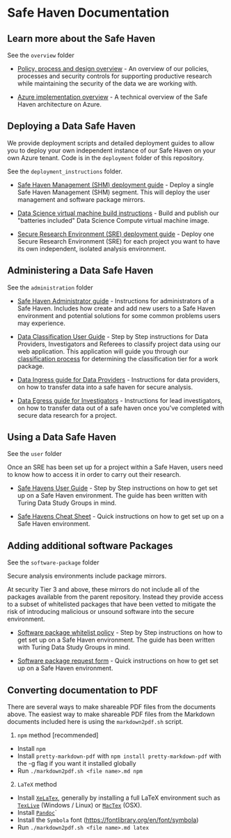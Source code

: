 # Safe Haven Documentation

## Learn more about the Safe Haven

See the `overview` folder

  - [Policy, process and design overview](overview/provider-overview.md) - An overview of our policies, processes and security controls for supporting productive research while maintaining the security of the data we are working with.

  - [Azure implementation overview](provider-azure-implementation-details.md) - A technical overview of the Safe Haven architecture on Azure.


## Deploying a Data Safe Haven

We provide deployment scripts and detailed deployment guides to allow you to deploy your own independent instance of our Safe Haven on your own Azure tenant. Code is in the `deployment` folder of this repository.

See the `deployment_instructions` folder.

  - [Safe Haven Management (SHM) deployment guide](deploy_shm_instructions.md) - Deploy a single Safe Haven Management (SHM) segment. This will deploy the user management and software package mirrors.

  - [Data Science virtual machine build instructions](build_dsvm_image_instructions.md) - Build and publish our "batteries included" Data Science Compute virtual machine image.

  - [Secure Research Environment (SRE) deployment guide](deploy_sre_instructions.md) - Deploy one Secure Research Environment (SRE) for each project you want to have its own independent, isolated analysis environment.


## Administering a Data Safe Haven

See the `administration` folder

  - [Safe Haven Administrator guide](safe_haven_administrator_guide.md) - Instructions for administrators of a Safe Haven. Includes how create and add new users to a Safe Haven environment and potential solutions for some common problems users may experience.

  - [Data Classification User Guide](safe_haven_data_classification_guide.md) - Step by Step instructions for Data Providers, Investigators and Referees to classify project data using our web application. This application will guide you through our [classification process](tiersflowchart.pdf) for determining the classification tier for a work package.

  - [Data Ingress guide for Data Providers](provider-data-ingress.md) - Instructions for data providers, on how to transfer data into a safe haven for secure analysis.

  - [Data Egress guide for Investigators](investigator-data-egress.md) - Instructions for lead investigators, on how to transfer data out of a safe haven once you've completed with secure data research for a project.


## Using a Data Safe Haven

See the `user` folder

Once an SRE has been set up for a project within a Safe Haven, users need to know how to access it in order to carry out their research.

  - [Safe Havens User Guide](safe_haven_user_guide.md) - Step by Step instructions on how to get set up on a Safe Haven environment. The guide has been written with Turing Data Study Groups in mind.

  - [Safe Havens Cheat Sheet](safe-haven-user-cheat-sheet.md) - Quick instructions on how to get set up on a Safe Haven environment.

## Adding additional software Packages

See the `software-package` folder

Secure analysis environments include package mirrors.

At security Tier 3 and above, these mirrors do not include all of the packages available from the parent repository. Instead they provide access to a subset of whitelisted packages that have been vetted to mitigate the risk of introducing malicious or unsound software into the secure environment.

- [Software package whitelist policy](/software-package/software-package-whitelist-policy.md) - Step by Step instructions on how to get set up on a Safe Haven environment. The guide has been written with Turing Data Study Groups in mind.

- [Software package request form](/software-package/software-package-request-form.md) - Quick instructions on how to get set up on a Safe Haven environment.


## Converting documentation to PDF

There are several ways to make shareable PDF files from the documents above.
The easiest way to make shareable PDF files from the Markdown documents included here is using the `markdown2pdf.sh` script.

1. `npm` method [recommended]
- Install `npm`
- Install `pretty-markdown-pdf` with `npm install pretty-markdown-pdf` with the -g flag if you want it installed globally
- Run `./markdown2pdf.sh <file name>.md npm`

2. `LaTeX` method
- Install [`XeLaTex`](http://xetex.sourceforge.net/), generally by installing a full LaTeX environment such as [`TexLive`](http://www.tug.org/texlive/) (Windows / Linux) or [`MacTex`](http://www.tug.org/mactex/) (OSX).
- Install [`Pandoc`](https://pandoc.org/installing.html)`
- Install the `Symbola` font (https://fontlibrary.org/en/font/symbola)
- Run `./markdown2pdf.sh <file name>.md latex`
